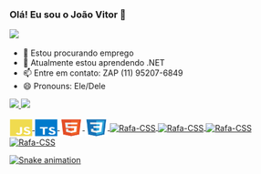 ### Olá! Eu sou o João Vitor 👋

<img  src = "https://user-images.githubusercontent.com/70382532/138322189-2db8df52-9dcb-40a0-88a8-c365466bd33d.gif">  

- 🔭 Estou procurando emprego
- 🌱 Atualmente estou aprendendo .NET
- 📫 Entre em contato:  ZAP (11) 95207-6849
- 😄 Pronouns: Ele/Dele

<div style="display: inline_block">
  <a href="https://github.com/joaovitordiasdasilva">
  <img height="190m" src="https://github-readme-stats.vercel.app/api?username=joaovitordiasdasilva&show_icons=true&theme=midnight-purple&include_all_commits=true&count_private=true"/>
  <img height="190m" src="https://github-readme-stats.vercel.app/api/top-langs/?username=joaovitordiasdasilva&layout=compact&langs_count=16&theme=midnight-purple"/>
   <div style="display: inline_block"><br>
  <img align="center" alt="Rafa-Js" height="30" width="40" src="https://raw.githubusercontent.com/devicons/devicon/master/icons/javascript/javascript-plain.svg">
  <img align="center" alt="Rafa-Ts" height="30" width="40" src="https://raw.githubusercontent.com/devicons/devicon/master/icons/typescript/typescript-plain.svg">
  <img align="center" alt="Rafa-HTML" height="30" width="40" src="https://raw.githubusercontent.com/devicons/devicon/master/icons/html5/html5-original.svg">
  <img align="center" alt="Rafa-CSS" height="30" width="40" src="https://raw.githubusercontent.com/devicons/devicon/master/icons/css3/css3-original.svg">
  <img align="center" alt="Rafa-CSS" height="30" width="40" src = "https://cdn.jsdelivr.net/gh/devicons/devicon/icons/angularjs/angularjs-original.svg">
  <img align="center" alt="Rafa-CSS" height="30" width="40" src = "https://cdn.jsdelivr.net/gh/devicons/devicon/icons/bootstrap/bootstrap-original.svg">
  <img align="center" alt="Rafa-CSS" height="30" width="40" src = "https://cdn.jsdelivr.net/gh/devicons/devicon/icons/java/java-original.svg"> 
  <img align="center" alt="Rafa-CSS" height="30" width="40" src = "https://cdn.jsdelivr.net/gh/devicons/devicon/icons/mysql/mysql-original.svg">

  </div>
    
  ![Snake animation](https://github.com/davansep/davansep/blob/output/github-contribution-grid-snake.svg)
 
</div>
 

